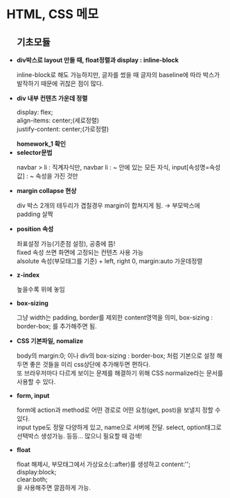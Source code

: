 <style>
  li {
    font-weight : bold;
  }
  </style>

<div>
  <h1> HTML, CSS 메모 </h1>
  <ul>
    <h2>기초모듈</h2>
    <li>div박스로 layout 만들 때, float정렬과 display : inline-block</li>
    <p> inline-block로 해도 가능하지만, 글자를 썼을 때 글자의 baseline에 따라 박스가 발작하기 때문에 귀찮은 점이 많다. </p>
    <li>div 내부 컨텐츠 가운데 정렬</li>
    <p>  display: flex;<br>
      align-items: center;(세로정렬)<br>
      justify-content: center;(가로정렬)</P>
  <strong>homework_1 확인 </strong>
  <li> selector문법</li>
  <p> navbar > li : 직계자식만, navbar li : ~ 안에 있는 모든 자식, input[속성명=속성값] : ~ 속성을 가진 것만</p>
  <li> margin collapse 현상 </li>
  <p> div 박스 2개의 테두리가 겹칠경우 margin이 합쳐지게 됨. → 부모박스에 padding 살짝 </p>
  <li> position 속성 </li>
  <p> 좌표설정 가능(기준점 설정), 공중에 뜸! <br>fixed 속성 쓰면 화면에 고정되는 컨텐츠 사용 가능<br> alsolute 속성(부모태그를 기준) + left, right 0, margin:auto 가운데정렬</p>
  <li> z-index </li>
  <p> 높을수록 위에 놓임 </p>
  <li> box-sizing </li>
  <p> 그냥 width는 padding, border를 제외한 content영역을 의미, box-sizing : border-box; 를 추가해주면 됨.<br><p>
  <li> CSS 기본파일, nomalize </li>
  <p> body의 margin:0; 이나 div의 box-sizing : border-box; 처럼 기본으로 설정 해두면 좋은 것들을 미리 css상단에 추가해두면 편하다. <br>
  또 브라우저마다 다르게 보이는 문제를 해결하기 위해 CSS normalize라는 문서를 사용할 수 있다. </p>
  <li> form, input </li>
  <p> form에 action과 method로 어떤 경로로 어떤 요청(get, post)을 보낼지 정할 수 있다.<br>
   input type도 정말 다양하게 있고, name으로 서버에 전달. select, option태그로 선택박스 생성가능. 등등... 많으니 필요할 때 검색! </p>
   <li> float </li>
   <p> float 해제시, 부모태그에서 가상요소(::after)를 생성하고 
   content:'';<br>
   display:block;<br>
   clear:both;<br>
   을 사용해주면 깔끔하게 가능. </p>

  </ul>
</div>
